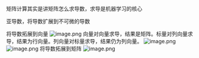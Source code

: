 矩阵计算其实是讲矩阵怎么求导数，求导是机器学习的核心

亚导数，将导数扩展到不可微的导数

将导数拓展到向量
![image.png](https://youki-1330066034.cos.ap-guangzhou.myqcloud.com/machine-learning/202410062331331.png)
向量对向量求导，结果是矩阵。标量对列向量求导，结果为行向量。列向量对标量求导，结果仍为列向量。
![image.png](https://youki-1330066034.cos.ap-guangzhou.myqcloud.com/machine-learning/202410062338531.png)
![image.png](https://youki-1330066034.cos.ap-guangzhou.myqcloud.com/machine-learning/202410062340066.png)
将导数拓展到矩阵
![image.png](https://youki-1330066034.cos.ap-guangzhou.myqcloud.com/machine-learning/202410062343405.png)
